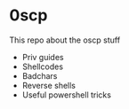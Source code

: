 # 0scp
This repo about the oscp stuff

- Priv guides
- Shellcodes
- Badchars
- Reverse shells
- Useful powershell tricks
